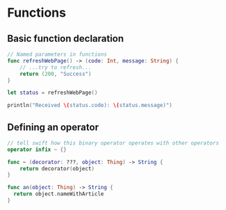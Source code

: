 # Functions

## Basic function declaration
```swift
// Named parameters in functions
func refreshWebPage() -> (code: Int, message: String) {
    // ...try to refresh...
    return (200, "Success")
}

let status = refreshWebPage()

println("Received \(status.code): \(status.message)")
```

## Defining an operator
```swift
// tell swift how this binary operator operates with other operators
operator infix ~ {}

func ~ (decorator: ???, object: Thing) -> String {
    return decorator(object)
}

func an(object: Thing) -> String {
  return object.nameWithArticle
}
```